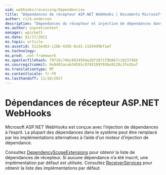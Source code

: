 ```yaml
---
uid: webhooks/receiving/dependencies
title: "Dépendances de récepteur ASP.NET WebHooks | Documents Microsoft"
author: rick-anderson
description: "Dépendances du récepteur et injection de dépendances dans ASP.NET WebHooks."
ms.author: aspnetcontent
manager: wpickett
ms.date: 01/17/2012
ms.topic: article
ms.assetid: 5125e483-c2bb-435b-8cd1-21d3499bfaaf
ms.technology: 
ms.prod: .net-framework
ms.openlocfilehash: f9726c746c8934594e26f2871f9b867c192374bb
ms.sourcegitcommit: 9a9483aceb34591c97451997036a9120c3fe2baf
ms.translationtype: MT
ms.contentlocale: fr-FR
ms.lasthandoff: 11/10/2017
---
```

# <a name="aspnet-webhooks-receiver-dependencies"></a>Dépendances de récepteur ASP.NET WebHooks

Microsoft ASP.NET WebHooks est conçue avec l’injection de dépendances à l’esprit. La plupart des dépendances dans le système peut être remplacé par les implémentations alternatives à l’aide d’un moteur d’injection de dépendance.

Consultez [DependencyScopeExtensions](https://github.com/aspnet/WebHooks/blob/master/src/Microsoft.AspNet.WebHooks.Receivers/Extensions/DependencyScopeExtensions.cs) pour obtenir la liste de dépendances de récepteur. Si aucune dépendance n’a été inscrit, une implémentation par défaut est utilisée. Consultez [ReceiverServices](https://github.com/aspnet/WebHooks/blob/master/src/Microsoft.AspNet.WebHooks.Receivers/Services/ReceiverServices.cs) pour obtenir la liste des implémentations par défaut.
